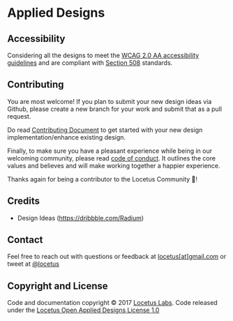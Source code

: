# Applied Designs


## Accessibility

Considering all the designs to meet the [WCAG 2.0 AA accessibility guidelines](https://www.w3.org/TR/WCAG20/) and are compliant with [Section 508](https://www.section508.gov/) standards.

## Contributing

You are most welcome! If you plan to submit your new design ideas via Github, please create a new branch for your work and submit that as a pull request. 

Do read [Contributing Document](https://github.com/Locetus/applied-designs/blob/master/CONTRIBUTING.md) to get started with your new design implementation/enhance existing design. 

Finally, to make sure you have a pleasant experience while being in our welcoming community, please read [code of conduct](CODE_OF_CONDUCT.md). It outlines the core values and believes and will make working together a happier experience.

Thanks again for being a contributor to the Locetus Community :tada:!

## Credits

- Design Ideas (https://dribbble.com/Radium) 

## Contact

Feel free to reach out with questions or feedback at [locetus[at]gmail.com](mailto:locetus@gmail.com) or
tweet at [@locetus](https://twitter.com/locetus)

## Copyright and License

Code and documentation copyright © 2017 [Locetus Labs](https://locetus.github.io/). Code released under the [Locetus Open Applied Designs License 1.0](https://github.com/locetus/applied-designs/blob/master/LICENSE)
